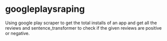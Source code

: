 # googleplaysraping
Using google play scraper to get the total installs of an app and get all the reviews and sentence_transformer to check if the given reviews are positive or negative.
